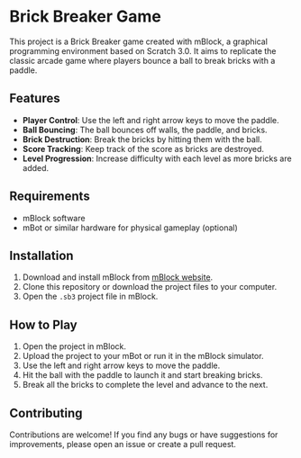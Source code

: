 # Brick Breaker Game

This project is a Brick Breaker game created with mBlock, a graphical programming environment based on Scratch 3.0. It aims to replicate the classic arcade game where players bounce a ball to break bricks with a paddle.

## Features

- **Player Control**: Use the left and right arrow keys to move the paddle.
- **Ball Bouncing**: The ball bounces off walls, the paddle, and bricks.
- **Brick Destruction**: Break the bricks by hitting them with the ball.
- **Score Tracking**: Keep track of the score as bricks are destroyed.
- **Level Progression**: Increase difficulty with each level as more bricks are added.

## Requirements

- mBlock software 
- mBot or similar hardware for physical gameplay (optional)

## Installation

1. Download and install mBlock from [mBlock website](https://www.mblock.cc/).
2. Clone this repository or download the project files to your computer.
3. Open the `.sb3` project file in mBlock.

## How to Play

1. Open the project in mBlock.
2. Upload the project to your mBot or run it in the mBlock simulator.
3. Use the left and right arrow keys to move the paddle.
4. Hit the ball with the paddle to launch it and start breaking bricks.
5. Break all the bricks to complete the level and advance to the next.

## Contributing

Contributions are welcome! If you find any bugs or have suggestions for improvements, please open an issue or create a pull request.



